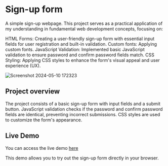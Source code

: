 # Sign-up form
A simple sign-up webpage. This project serves as a practical application of my understanding in fundamental web development concepts, focusing on:

HTML Forms: Creating a user-friendly sign-up form with essential input fields for user registration and built-in validation.
Custom fonts: Applying custom fonts.
JavaScript Validation: Implemented basic JavaScript validation to ensure password and confirm password fields match.
CSS Styling: Applying CSS styles to enhance the form's visual appeal and user experience (UX).

![Screenshot 2024-05-10 172323](https://github.com/NorenzL/Sign-up-form/assets/68904749/8c45a15f-2b97-4ba0-bbcf-e2e3c66ebb0c)

## Project overview

The project consists of a basic sign-up form with input fields and a submit button. JavaScript validation checks if the password and confirm password fields are identical, preventing incorrect submissions. CSS styles are used to customize the form's appearance.

## Live Demo

You can access the live demo [here]()

This demo allows you to try out the sign-up form directly in your browser.
